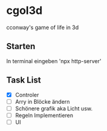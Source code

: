 # cgol3d
cconway's game of life in 3d 

## Starten
In terminal eingeben 
'npx http-server'

## Task List
- [x] Controler
- [ ] Arry in Blöcke ändern
- [ ] Schönere grafik aka Licht usw.
- [ ] Regeln Implementieren
- [ ] UI  